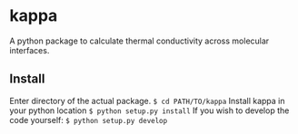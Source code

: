 # kappa
A python package to calculate thermal conductivity across molecular interfaces.

## Install
Enter directory of the actual package.
`$ cd PATH/TO/kappa`
Install kappa in your python location
`$ python setup.py install`
If you wish to develop the code yourself:
`$ python setup.py develop`
